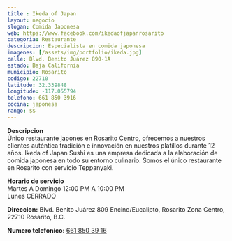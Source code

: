 ```yaml
---
title : Ikeda of Japan
layout: negocio
slogan: Comida Japonesa
web: https://www.facebook.com/ikedaofjapanrosarito
categoria: Restaurante
descripcion: Especialista en comida japonesa
imagenes: [/assets/img/portfolio/ikeda.jpg]
calle: Blvd. Benito Juárez 890-1A
estado: Baja California
municipio: Rosarito
codigo: 22710
latitude: 32.339848
longitude: -117.055794
telefono: 661 850 3916
cocina: japonesa
rango: $$
---
```


**Descripcion**
<br>
Único restaurante japones en Rosarito Centro, ofrecemos a nuestros clientes auténtica 
tradición e innovación en nuestros platillos durante 12 años. Ikeda of Japan Sushi es una empresa dedicada a la elaboración de comida japonesa en todo su entorno culinario. Somos el único restaurante en Rosarito con servicio Teppanyaki.

**Horario de servicio**
<br>
Martes A Domingo 12:00 PM A 10:00 PM
<br>
Lunes CERRADO

**Direccion:** Blvd. Benito Juárez 809 Encino/Eucalipto, Rosarito Zona Centro, 22710 Rosarito, B.C.

**Numero telefonico:** <a href="tel:+526618503916">661 850 39 16</a> 
